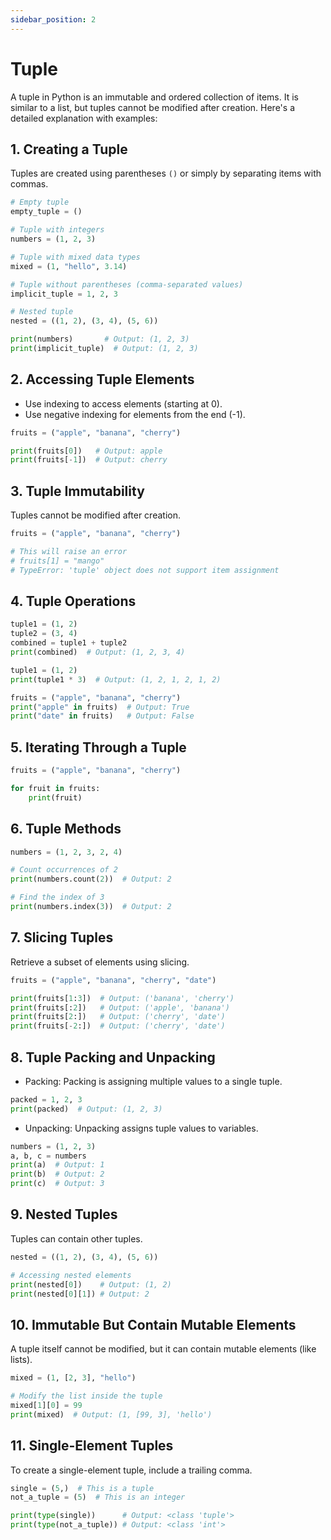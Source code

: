 ```yaml
---
sidebar_position: 2
---
```


# Tuple

A tuple in Python is an immutable and ordered collection of items. It is similar to a list, but tuples cannot be modified after creation. Here's a detailed explanation with examples:

## 1. Creating a Tuple

Tuples are created using parentheses `()` or simply by separating items with commas.

```python
# Empty tuple
empty_tuple = ()

# Tuple with integers
numbers = (1, 2, 3)

# Tuple with mixed data types
mixed = (1, "hello", 3.14)

# Tuple without parentheses (comma-separated values)
implicit_tuple = 1, 2, 3

# Nested tuple
nested = ((1, 2), (3, 4), (5, 6))

print(numbers)       # Output: (1, 2, 3)
print(implicit_tuple)  # Output: (1, 2, 3)
```

## 2. Accessing Tuple Elements

- Use indexing to access elements (starting at 0).
- Use negative indexing for elements from the end (-1).

```python
fruits = ("apple", "banana", "cherry")

print(fruits[0])   # Output: apple
print(fruits[-1])  # Output: cherry
```

## 3. Tuple Immutability

Tuples cannot be modified after creation.

```python
fruits = ("apple", "banana", "cherry")

# This will raise an error
# fruits[1] = "mango"
# TypeError: 'tuple' object does not support item assignment
```

## 4. Tuple Operations

```python
tuple1 = (1, 2)
tuple2 = (3, 4)
combined = tuple1 + tuple2
print(combined)  # Output: (1, 2, 3, 4)

tuple1 = (1, 2)
print(tuple1 * 3)  # Output: (1, 2, 1, 2, 1, 2)

fruits = ("apple", "banana", "cherry")
print("apple" in fruits)  # Output: True
print("date" in fruits)   # Output: False
```

## 5. Iterating Through a Tuple

```python
fruits = ("apple", "banana", "cherry")

for fruit in fruits:
    print(fruit)

```

## 6. Tuple Methods

```python
numbers = (1, 2, 3, 2, 4)

# Count occurrences of 2
print(numbers.count(2))  # Output: 2

# Find the index of 3
print(numbers.index(3))  # Output: 2
```

## 7. Slicing Tuples

Retrieve a subset of elements using slicing.

```python
fruits = ("apple", "banana", "cherry", "date")

print(fruits[1:3])  # Output: ('banana', 'cherry')
print(fruits[:2])   # Output: ('apple', 'banana')
print(fruits[2:])   # Output: ('cherry', 'date')
print(fruits[-2:])  # Output: ('cherry', 'date')
```

## 8. Tuple Packing and Unpacking

- Packing:
  Packing is assigning multiple values to a single tuple.

```python
packed = 1, 2, 3
print(packed)  # Output: (1, 2, 3)

```

- Unpacking:
  Unpacking assigns tuple values to variables.

```python
numbers = (1, 2, 3)
a, b, c = numbers
print(a)  # Output: 1
print(b)  # Output: 2
print(c)  # Output: 3
```

## 9. Nested Tuples

Tuples can contain other tuples.

```python
nested = ((1, 2), (3, 4), (5, 6))

# Accessing nested elements
print(nested[0])    # Output: (1, 2)
print(nested[0][1]) # Output: 2
```

## 10. Immutable But Contain Mutable Elements

A tuple itself cannot be modified, but it can contain mutable elements (like lists).

```python
mixed = (1, [2, 3], "hello")

# Modify the list inside the tuple
mixed[1][0] = 99
print(mixed)  # Output: (1, [99, 3], 'hello')
```

## 11. Single-Element Tuples

To create a single-element tuple, include a trailing comma.

```python
single = (5,)  # This is a tuple
not_a_tuple = (5)  # This is an integer

print(type(single))      # Output: <class 'tuple'>
print(type(not_a_tuple)) # Output: <class 'int'>
```
